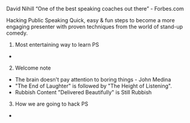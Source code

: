 David Nihill
“One of the best speaking coaches out there” - Forbes.com

Hacking Public Speaking
Quick, easy & fun steps to become a more engaging presenter with proven techniques from the world of stand-up comedy.

1. Most entertaining way to learn PS
  - 

2. Welcome note
  - The brain doesn't pay attention to boring things - John Medina
  - "The End of Laughter" is followed by "The Height of Listening".
  - Rubbish Content "Delivered Beautifully" is Still Rubbish

3. How we are going to hack PS
  - 



